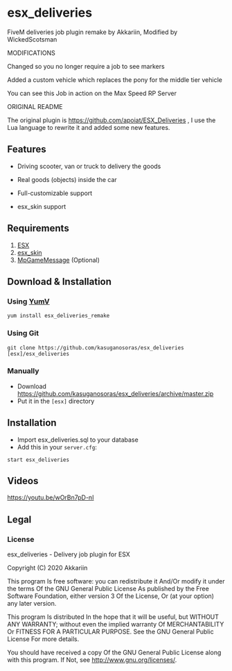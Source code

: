 # esx_deliveries
FiveM deliveries job plugin remake by Akkariin, Modified by WickedScotsman

MODIFICATIONS

Changed so you no longer require a job to see markers

Added a custom vehicle which replaces the pony for the middle tier vehicle

You can see this Job in action on the Max Speed RP Server

ORIGINAL README

The original plugin is https://github.com/apoiat/ESX_Deliveries , I use the Lua language to rewrite it and added some new features.

## Features

* Driving scooter, van or truck to delivery the goods

* Real goods (objects) inside the car

* Full-customizable support

* esx_skin support

## Requirements

1. [ESX](https://github.com/ESX-Org/es_extended)
2. [esx_skin](https://github.com/ESX-Org/esx_skin)
3. [MpGameMessage](https://github.com/kasuganosoras/MpGameMessage) (Optional)

## Download & Installation

### Using [YumV](https://yumv.net/)

```
yum install esx_deliveries_remake
```

### Using Git

```
git clone https://github.com/kasuganosoras/esx_deliveries [esx]/esx_deliveries
```

### Manually

- Download https://github.com/kasuganosoras/esx_deliveries/archive/master.zip
- Put it  in the `[esx]` directory

## Installation

- Import esx_deliveries.sql to your database
- Add this in your `server.cfg`:

```
start esx_deliveries
```



## Videos

https://youtu.be/wOrBn7pD-nI

## Legal

### License

esx_deliveries - Delivery job plugin for ESX

Copyright (C) 2020 Akkariin

This program Is free software: you can redistribute it And/Or modify it under the terms Of the GNU General Public License As published by the Free Software Foundation, either version 3 Of the License, Or (at your option) any later version.

This program Is distributed In the hope that it will be useful, but WITHOUT ANY WARRANTY; without even the implied warranty Of MERCHANTABILITY Or FITNESS FOR A PARTICULAR PURPOSE. See the GNU General Public License For more details.

You should have received a copy Of the GNU General Public License along with this program. If Not, see http://www.gnu.org/licenses/.
